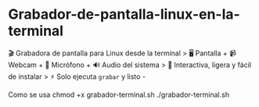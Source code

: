 # Grabador-de-pantalla-linux-en-la-terminal
🎬 Grabadora de pantalla para Linux desde la terminal   > 🖥️ Pantalla + 📹 Webcam + 🎤 Micrófono + 🔊 Audio del sistema   > 🧩 Interactiva, ligera y fácil de instalar   > ⚡ Solo ejecuta `grabar` y listo  -


Como se usa 
chmod +x grabador-terminal.sh
./grabador-terminal.sh
